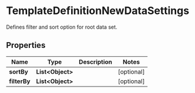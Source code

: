 

# TemplateDefinitionNewDataSettings

Defines filter and sort option for root data set.

## Properties

| Name | Type | Description | Notes |
|------------ | ------------- | ------------- | -------------|
|**sortBy** | **List&lt;Object&gt;** |  |  [optional] |
|**filterBy** | **List&lt;Object&gt;** |  |  [optional] |



